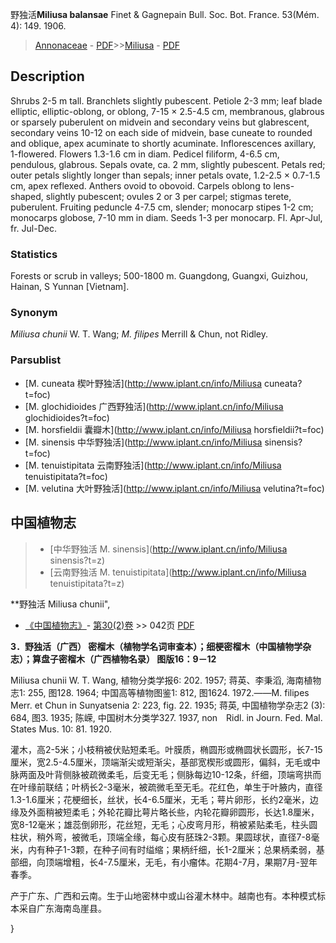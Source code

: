 野独活**Miliusa balansae** Finet & Gagnepain Bull. Soc. Bot. France. 53(Mém. 4): 149. 1906.

> [Annonaceae](http://www.iplant.cn/info/Annonaceae?t=foc) - [PDF](http://www.iplant.cn/foc/pdf/Annonaceae.pdf)>>[Miliusa](http://www.iplant.cn/info/Miliusa?t=foc) - [PDF](http://www.iplant.cn/foc/pdf/Miliusa.pdf)

## Description

Shrubs 2-5 m tall. Branchlets slightly pubescent. Petiole 2-3 mm; leaf blade elliptic, elliptic-oblong, or oblong, 7-15 × 2.5-4.5 cm, membranous, glabrous or sparsely puberulent on midvein and secondary veins but glabrescent, secondary veins 10-12 on each side of midvein, base cuneate to rounded and oblique, apex acuminate to shortly acuminate. Inflorescences axillary, 1-flowered. Flowers 1.3-1.6 cm in diam. Pedicel filiform, 4-6.5 cm, pendulous, glabrous. Sepals ovate, ca. 2 mm, slightly pubescent. Petals red; outer petals slightly longer than sepals; inner petals ovate, 1.2-2.5 × 0.7-1.5 cm, apex reflexed. Anthers ovoid to obovoid. Carpels oblong to lens-shaped, slightly pubescent; ovules 2 or 3 per carpel; stigmas terete, puberulent. Fruiting peduncle 4-7.5 cm, slender; monocarp stipes 1-2 cm; monocarps globose, 7-10 mm in diam. Seeds 1-3 per monocarp. Fl. Apr-Jul, fr. Jul-Dec.

### Statistics
Forests or scrub in valleys; 500-1800 m. Guangdong, Guangxi, Guizhou, Hainan, S Yunnan [Vietnam].

### Synonym
*Miliusa chunii* W. T. Wang; *M. filipes* Merrill & Chun, not Ridley.

### Parsublist

* [M.  cuneata  楔叶野独活](http://www.iplant.cn/info/Miliusa cuneata?t=foc)
* [M.  glochidioides  广西野独活](http://www.iplant.cn/info/Miliusa glochidioides?t=foc)
* [M.  horsfieldii  囊瓣木](http://www.iplant.cn/info/Miliusa horsfieldii?t=foc)
* [M.  sinensis  中华野独活](http://www.iplant.cn/info/Miliusa sinensis?t=foc)
* [M.  tenuistipitata  云南野独活](http://www.iplant.cn/info/Miliusa tenuistipitata?t=foc)
* [M.  velutina  大叶野独活](http://www.iplant.cn/info/Miliusa velutina?t=foc)

## 中国植物志

> * [中华野独活  M.  sinensis](http://www.iplant.cn/info/Miliusa sinensis?t=z)
> * [云南野独活  M.  tenuistipitata](http://www.iplant.cn/info/Miliusa tenuistipitata?t=z)

**野独活 Miliusa chunii",

* [《中国植物志》](http://www.iplant.cn/frps)- [第30(2)卷](http://www.iplant.cn/frps/vol/30(2)) >> 042页 [PDF](http://www.iplant.cn/frps/pdf/30(2)/042.pdf)

**3．野独活（广西） 密榴木（植物学名词审查本）；细梗密榴木（中国植物学杂志）；算盘子密榴木（广西植物名录） 图版16：9－12**

Miliusa chunii W. T. Wang, 植物分类学报6: 202. 1957; 蒋英、李秉滔, 海南植物志1: 255, 图128. 1964; 中国高等植物图鉴1: 812, 图1624. 1972.——M. filipes Merr. et Chun in Sunyatsenia 2: 223, fig. 22. 1935; 蒋英, 中国植物学杂志2 (3): 684, 图3. 1935; 陈嵘, 中国树木分类学327. 1937, non　Ridl. in Journ. Fed. Mal. States Mus. 10: 81. 1920.

灌木，高2-5米；小枝稍被伏贴短柔毛。叶膜质，椭圆形或椭圆状长圆形，长7-15厘米，宽2.5-4.5厘米，顶端渐尖或短渐尖，基部宽楔形或圆形，偏斜，无毛或中脉两面及叶背侧脉被疏微柔毛，后变无毛；侧脉每边10-12条，纤细，顶端弯拱而在叶缘前联结；叶柄长2-3毫米，被疏微毛至无毛。花红色，单生于叶腋内，直径1.3-1.6厘米；花梗细长，丝状，长4-6.5厘米，无毛；萼片卵形，长约2毫米，边缘及外面稍被短柔毛；外轮花瓣比萼片略长些，内轮花瓣卵圆形，长达1.8厘米，宽8-12毫米；雄蕊倒卵形，花丝短，无毛；心皮弯月形，稍被紧贴柔毛，柱头圆柱状，稍外弯，被微毛，顶端全缘，每心皮有胚珠2-3颗。果圆球状，直径7-8毫米，内有种子1-3颗，在种子间有时缢缩；果柄纤细，长1-2厘米；总果柄柔弱，基部细，向顶端增粗，长4-7.5厘米，无毛，有小瘤体。花期4-7月，果期7月-翌年春季。

产于广东、广西和云南。生于山地密林中或山谷灌木林中。越南也有。本种模式标本采自广东海南岛崖县。

}